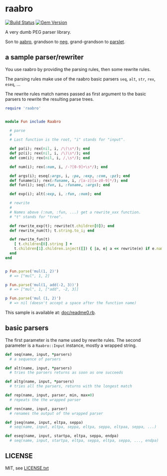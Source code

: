 
# raabro

[![Build Status](https://secure.travis-ci.org/jmettraux/raabro.png)](http://travis-ci.org/jmettraux/raabro)
[![Gem Version](https://badge.fury.io/rb/raabro.png)](http://badge.fury.io/rb/raabro)

A very dumb PEG parser library.

Son to [aabro](https://github.com/flon-io/aabro), grandson to [neg](https://github.com/jmettraux/neg), grand-grandson to [parslet](https://github.com/kschiess/parslet).


## a sample parser/rewriter

You use raabro by providing the parsing rules, then some rewrite rules.

The parsing rules make use of the raabro basic parsers `seq`, `alt`, `str`, `rex`, `eseq`, ...

The rewrite rules match names passed as first argument to the basic parsers to rewrite the resulting parse trees.

```ruby
require 'raabro'


module Fun include Raabro

  # parse
  #
  # Last function is the root, "i" stands for "input".

  def pa(i); rex(nil, i, /\(\s*/); end
  def pz(i); rex(nil, i, /\)\s*/); end
  def com(i); rex(nil, i, /,\s*/); end

  def num(i); rex(:num, i, /-?[0-9]+\s*/); end

  def args(i); eseq(:args, i, :pa, :exp, :com, :pz); end
  def funame(i); rex(:funame, i, /[a-z][a-z0-9]*/); end
  def fun(i); seq(:fun, i, :funame, :args); end

  def exp(i); alt(:exp, i, :fun, :num); end

  # rewrite
  #
  # Names above (:num, :fun, ...) get a rewrite_xxx function.
  # "t" stands for "tree".

  def rewrite_exp(t); rewrite(t.children[0]); end
  def rewrite_num(t); t.string.to_i; end

  def rewrite_fun(t)
    [ t.children[0].string ] +
    t.children[1].children.inject([]) { |a, e| a << rewrite(e) if e.name; a }
  end
end


p Fun.parse('mul(1, 2)')
  # => ["mul", 1, 2]

p Fun.parse('mul(1, add(-2, 3))')
  # => ["mul", 1, ["add", -2, 3]]

p Fun.parse('mul (1, 2)')
  # => nil (doesn't accept a space after the function name)
```

This sample is available at: [doc/readme0.rb](doc/readme0.rb).


## basic parsers

The first parameter is the name used by rewrite rules.
The second parameter is a `Raabro::Input` instance, mostly a wrapped string.

```ruby
def seq(name, input, *parsers)
  # a sequence of parsers

def alt(name, input, *parsers)
  # tries the parsers returns as soon as one succeeds

def altg(name, input, *parsers)
  # tries all the parsers, returns with the longest match

def rep(name, input, parser, min, max=0)
  # repeats the the wrapped parser

def ren(name, input, parser)
  # renames the output of the wrapped parser

def jseq(name, input, eltpa, seppa)
  # seq(name, input, eltpa, seppa, eltpa, seppa, eltpaa, seppa, ...)

def eseq(name, input, startpa, eltpa, seppa, endpa)
  # seq(name, input, startpa, eltpa, seppa, eltpa, seppa, ..., endpa)
```


## LICENSE

MIT, see [LICENSE.txt](LICENSE.txt)

